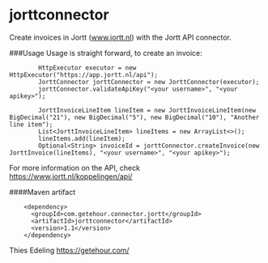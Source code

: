 # jorttconnector

Create invoices in Jortt (www.jortt.nl) with the Jortt API connector.

###Usage
Usage is straight forward, to create an invoice:

```        
        HttpExecutor executor = new HttpExecutor("https://app.jortt.nl/api");
        JorttConnector jorttConnector = new JorttConnector(executor);
        jorttConnector.validateApiKey("<your username>", "<your apikey>");

        JorttInvoiceLineItem lineItem = new JorttInvoiceLineItem(new BigDecimal("21"), new BigDecimal("5"), new BigDecimal("10"), "Another line item");
        List<JorttInvoiceLineItem> lineItems = new ArrayList<>();
        lineItems.add(lineItem);
        Optional<String> invoiceId = jorttConnector.createInvoice(new JorttInvoice(lineItems), "<your username>", "<your apikey>");
```

For more information on the API, check https://www.jortt.nl/koppelingen/api/

####Maven artifact

```
    <dependency>
      <groupId>com.getehour.connector.jortt</groupId>
      <artifactId>jorttconnector</artifactId>
      <version>1.1</version>
    </dependency>
```

Thies Edeling
https://getehour.com/